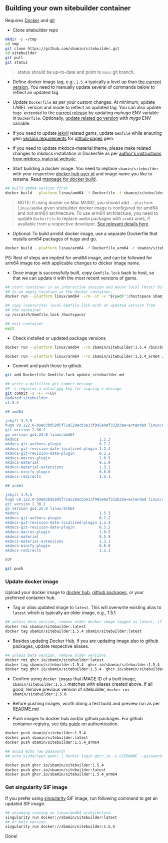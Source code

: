 ## Building your own sitebuilder container

Requires [Docker](https://www.docker.com) and [git](https://git-scm.com)

*   Clone sitebuilder repo

```sh
mkdir -p ~/tmp
cd tmp
git clone https://github.com/sbamin/sitebuilder.git
cd sitebuilder
git pull
git status
```

>status should be up-to-date and point to `main` git branch.

*   Define docker image tag, e.g., `1.5.4` typically a level up than [the current version](https://hub.docker.com/r/sbamin/sitebuilder/tags). You need to manually update several of commands below to reflect an updated tag.

*   Update `Dockerfile` as per your custom changes. At minimum, update LABEL version and mode to reflect an updated tag. You can also update `hugo extended` to the [current release](https://github.com/gohugoio/hugo/releases) by updating *myhugo* ENV variable in `Dockerfile`. Optionally, [update related go version](https://go.dev/dl) with *mygo* ENV variable.

*   If you need to update [jekyll](https://jekyllrb.com/) related gems, update `Gemfile` while ensuring gem [version requirements](https://pages.github.com/versions/) for [github-pages](https://github.com/github/pages-gem) gem.

*   If you need to update mkdocs-material theme, please make related changes to mkdocs installation in Dockerfile as per [author's instructions from mkdocs-material website](https://squidfunk.github.io/mkdocs-material/upgrade/).

*   Start building a docker image. You need to replace `sbamin/sitebuilder` with your respective [docker hub user id](https://hub.docker.com) and image name you like to rename. Read [manpage for docker build](https://docs.docker.com/engine/reference/commandline/build/).

```sh
## build amd64 version first
docker build --platform linux/amd64 -f Dockerfile -t sbamin/sitebuilder:1.5.4 .
```

>NOTE: If using docker on Mac M1/M2, you should add `--platform linux/amd64` given sitebuilder docker image is configured for amd64 and not arm64 architecture. To use arm64 architecture, you need to update `Dockerfile` to replace `amd64` packages with `arm64` ones, if available from a respective developer. [See relevant details here](https://stackoverflow.com/a/68004485/1243763).

*	Optional: To build arm64 docker image, use a separate Dockerfile that installs arm64 packages of hugo and go.

```sh
docker build --platform linux/arm64 -f Dockerfile_arm64 -t sbamin/sitebuilder:1.5.4_arm64 .
```

PS: Rest of steps are implied for amd64 image, and can be followed for arm64 image too with applicable changes to docker image name.

*   Once image is successfully built, copy `Gemfile.lock` back to host, so that we can update it with the most recent versions of gems.

```sh
## start container in an interactive session and mount local (host) directory
## to an empty location in the docker container.
docker run --platform linux/amd64 --rm -it -v "$(pwd)":/hostspace sbamin/sitebuilder:1.5.4 /bin/bash

## copy (overwrite) local Gemfile.lock with an updated version from 
## the container
cp /scratch/Gemfile.lock /hostspace/

## exit container
exit
```

*   Check installed or updated package versions

```sh
docker run --platform linux/amd64 --rm sbamin/sitebuilder:1.5.4 /bin/bash -c "jekyll --version && hugo version && git version && go version && pip list | grep mkdocs"

docker run --platform linux/arm64 --rm sbamin/sitebuilder:1.5.4_arm64 /bin/bash -c "jekyll --version && hugo version && git version && go version && pip list | grep mkdocs"
```

*   Commit and push those to github.

```sh
git add Dockerfile Gemfile.lock update_sitebuilder.md

## write a multiline git commit message
## -s requires a valid gpg key for signing a message
git commit -s -F- <<EOF
Updated sitebuilder
v1.5.4

## amd64

jekyll 3.9.5
hugo v0.122.0-b9a03bd59d5f71a529acb3e33f995e0ef332b3aa+extended linux/amd64 BuildDate=2024-01-26T15:54:24Z VendorInfo=gohugoio
git version 2.30.2
go version go1.22.0 linux/amd64
mkdocs                                    1.5.3
mkdocs-git-authors-plugin                 0.7.2
mkdocs-git-revision-date-localized-plugin 1.2.4
mkdocs-git-revision-date-plugin           0.3.2
mkdocs-macros-plugin                      1.0.5
mkdocs-material                           9.5.9
mkdocs-material-extensions                1.3.1
mkdocs-minify-plugin                      0.8.0
mkdocs-redirects                          1.2.1

## arm64

jekyll 3.9.5
hugo v0.122.0-b9a03bd59d5f71a529acb3e33f995e0ef332b3aa+extended linux/arm64 BuildDate=2024-01-26T15:54:24Z VendorInfo=gohugoio
git version 2.30.2
go version go1.22.0 linux/arm64
mkdocs                                    1.5.3
mkdocs-git-authors-plugin                 0.7.2
mkdocs-git-revision-date-localized-plugin 1.2.4
mkdocs-git-revision-date-plugin           0.3.2
mkdocs-macros-plugin                      1.0.5
mkdocs-material                           9.5.9
mkdocs-material-extensions                1.3.1
mkdocs-minify-plugin                      0.8.0
mkdocs-redirects                          1.2.1

EOF

git push
```

### Update docker image

Upload your docker image to [docker hub](https://www.docker.com), [github packages](https://github.com/features/packages), or your preferred container hub.

*   Tag or alias updated image to `latest`. This will overwrite existing alias to `latest` which is typically an older image, e.g., 1.5.1

```sh
## unless beta version, remove older docker image tagged as latest, if any on local computer.
docker rmi sbamin/sitebuilder:latest
docker tag sbamin/sitebuilder:1.5.4 sbamin/sitebuilder:latest
```

*   Besides updating Docker Hub, if you are updating image also to github packages, update respective aliases.

```sh
## unless beta version, remove older versions
docker rmi ghcr.io/sbamin/sitebuilder:latest
docker tag sbamin/sitebuilder:1.5.4  ghcr.io/sbamin/sitebuilder:1.5.4
docker tag ghcr.io/sbamin/sitebuilder:1.5.4  ghcr.io/sbamin/sitebuilder:latest
```

*   Confirm using `docker images` that IMAGE ID of a built image, `sbamin/sitebuilder:1.5.x` matches with aliases created above. If all good, remove previous version of sitebuilder, `docker rmi sbamin/sitebuilder:1.5.0`

*   Before pushing images, worth doing a test build and preview run as per [README.md](README.md)

*   Push images to docker hub and/or github packages. For github container registry, see [this guide](https://docs.github.com/en/packages/working-with-a-github-packages-registry/working-with-the-container-registry) on authentication.

```sh
docker push sbamin/sitebuilder:1.5.4
docker push sbamin/sitebuilder:latest
docker push sbamin/sitebuilder:1.5.4_arm64

## avoid echo raw password!
## echo $(<decrypt pwd>) | docker login ghcr.io -u USERNAME --password-stdin

docker push ghcr.io/sbamin/sitebuilder:1.5.4
docker push ghcr.io/sbamin/sitebuilder:latest
docker push ghcr.io/sbamin/sitebuilder:1.5.4_arm64
```

### Get singularity SIF image

If you prefer using [singularity](https://docs.sylabs.io/guides/3.5/user-guide/singularity_and_docker.html) SIF image, run following command to get an updated SIF image.

```sh
## assuming running on linux/amd64 architecture.
singularity run docker://sbamin/sitebuilder:latest
## or beta version
singularity run docker://sbamin/sitebuilder:1.5.4
```

Done!
